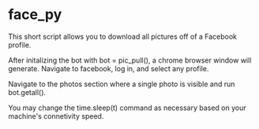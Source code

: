 # face_py
This short script allows you to download all pictures off of a Facebook profile.

After initalizing the bot with bot = pic_pull(), a chrome browser window will generate. Navigate to facebook, log in, and select any profile.

Navigate to the photos section where a single photo is visible and run bot.getall(). 

You may change the time.sleep(t) command as necessary based on your machine's connetivity speed. 

